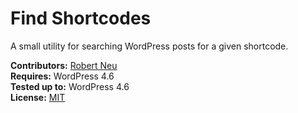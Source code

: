 # Find Shortcodes

A small utility for searching WordPress posts for a given shortcode.

__Contributors:__ [Robert Neu](https://github.com/robneu)  
__Requires:__ WordPress 4.6  
__Tested up to:__ WordPress 4.6  
__License:__ [MIT](http://wpsitecare.mit-license.org/)  
